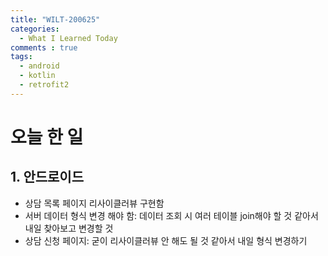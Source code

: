 ```yaml
---
title: "WILT-200625"
categories:
  - What I Learned Today
comments : true
tags:
  - android
  - kotlin
  - retrofit2
---
```


# 오늘 한 일

## 1. 안드로이드
- 상담 목록 페이지 리사이클러뷰 구현함
- 서버 데이터 형식 변경 해야 함: 데이터 조회 시 여러 테이블 join해야 할 것 같아서 내일 찾아보고 변경할 것
- 상담 신청 페이지: 굳이 리사이클러뷰 안 해도 될 것 같아서 내일 형식 변경하기



